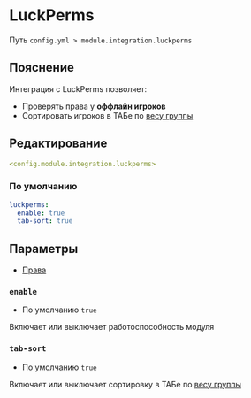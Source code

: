 # LuckPerms
Путь `config.yml > module.integration.luckperms`

## Пояснение
Интеграция с LuckPerms позволяет:
- Проверять права у **оффлайн игроков** 
- Сортировать игроков в ТАБе по [весу группы](https://luckperms.net/wiki/Weight)

## Редактирование
```yaml
<config.module.integration.luckperms>
```

### По умолчанию
```yaml
luckperms:
  enable: true
  tab-sort: true
```

## Параметры

- [Права](/ru/permissions/module/integration/luckperms/)

### `enable`
- По умолчанию `true`

Включает или выключает работоспособность модуля

### `tab-sort`
- По умолчанию `true`

Включает или выключает сортировку в ТАБе по [весу группы](https://luckperms.net/wiki/Weight)


